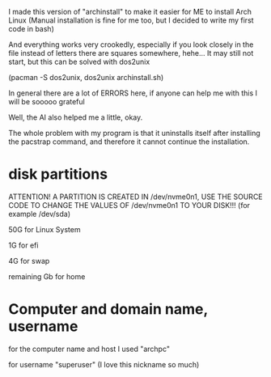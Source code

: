 I made this version of "archinstall" to make it easier for ME to install Arch Linux (Manual installation is fine for me too, but I decided to write my first code in bash)

And everything works very crookedly, especially if you look closely in the file instead of letters there are squares somewhere, hehe... It may still not start, but this can be solved with dos2unix

(pacman -S dos2unix, dos2unix archinstall.sh)

In general there are a lot of ERRORS here, if anyone can help me with this I will be sooooo grateful

Well, the AI also helped me a little, okay.

The whole problem with my program is that it uninstalls itself after installing the pacstrap command, and therefore it cannot continue the installation.

# disk partitions
ATTENTION! A PARTITION IS CREATED IN /dev/nvme0n1, USE THE SOURCE CODE TO CHANGE THE VALUES OF /dev/nvme0n1 TO YOUR DISK!!! (for example /dev/sda)

50G for Linux System

1G for efi

4G for swap

remaining Gb for home

# Computer and domain name, username
for the computer name and host I used 
"archpc"

for username
"superuser" (I love this nickname so much)
